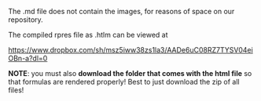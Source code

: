 The .md file does not contain the images, for reasons of space on our repository. 

The compiled rpres file as .htlm can be viewed at 

https://www.dropbox.com/sh/msz5iww38zs1la3/AADe6uC08RZ7TYSV04eiOBn-a?dl=0

**NOTE**: you must also **download the folder that comes with the html file** so that formulas are rendered properly! Best to just download the zip of all files!
